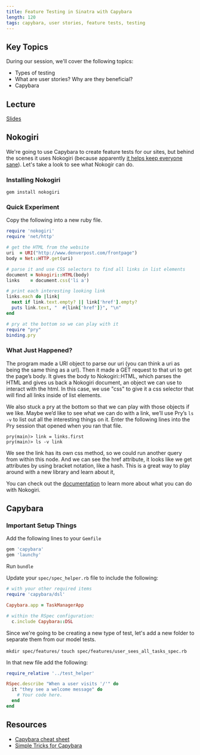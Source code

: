 ```yaml
---
title: Feature Testing in Sinatra with Capybara
length: 120
tags: capybara, user stories, feature tests, testing
---
```


## Key Topics

During our session, we'll cover the following topics:

* Types of testing
* What are user stories? Why are they beneficial?
* Capybara

## Lecture

[Slides](http://m2b-slides.herokuapp.com/m2b/feature_testing_with_capybara_in_sinatra.html#/)

## Nokogiri

We're going to use Capybara to create feature tests for our sites, but behind the scenes it uses Nokogiri (because apparently [it helps keep everyone sane](https://blog.codinghorror.com/parsing-html-the-cthulhu-way/)). Let's take a look to see what Nokogir can do.

### Installing Nokogiri

`gem install nokogiri`

### Quick Experiment

Copy the following into a new ruby file.

```ruby
require 'nokogiri'
require 'net/http'

# get the HTML from the website
uri  = URI("http://www.denverpost.com/frontpage")
body = Net::HTTP.get(uri)

# parse it and use CSS selectors to find all links in list elements
document = Nokogiri::HTML(body)
links    = document.css('li a')

# print each interesting looking link
links.each do |link|
  next if link.text.empty? || link['href'].empty?
  puts link.text, "  #{link['href']}", "\n"
end

# pry at the bottom so we can play with it
require "pry"
binding.pry
```

### What Just Happened?

The program made a URI object to parse our uri (you can think a uri as being the same thing as a url). Then it made a GET request to that uri to get the page’s body. It gives the body to Nokogiri::HTML, which parses the HTML and gives us back a Nokogiri document, an object we can use to interact with the html. In this case, we use "css" to give it a css selector that will find all links inside of list elements.

We also stuck a pry at the bottom so that we can play with those objects if we like. Maybe we’d like to see what we can do with a link, we’ll use Pry’s `ls -v` to list out all the interesting things on it. Enter the following lines into the Pry session that opened when you ran that file.

```
pry(main)> link = links.first
pry(main)> ls -v link
```

We see the link has its own css method, so we could run another query from within this node. And we can see the href attribute, it looks like we get attributes by using bracket notation, like a hash. This is a great way to play around with a new library and learn about it,

You can check out the [documentation](http://www.nokogiri.org/) to learn more about what you can do with Nokogiri.

## Capybara

### Important Setup Things

Add the following lines to your `Gemfile`

```ruby
gem 'capybara'
gem 'launchy'
```

Run `bundle`

Update your `spec/spec_helper.rb` file to include the following:

```ruby
# with your other required items
require 'capybara/dsl'

Capybara.app = TaskManagerApp

# within the RSpec configuration:
  c.include Capybara::DSL
```

Since we're going to be creating a new type of test, let's add a new folder to separate them from our model tests.

`mkdir spec/features/`
`touch spec/features/user_sees_all_tasks_spec.rb`

In that new file add the following:

```ruby
require_relative '../test_helper'

RSpec.describe "When a user visits '/'" do
  it "they see a welcome message" do
    # Your code here.
  end
end
```

## Resources

* [Capybara cheat sheet](https://gist.github.com/zhengjia/428105)
* [Simple Tricks for Capybara](http://www.elabs.se/blog/51-simple-tricks-to-clean-up-your-capybara-tests)

